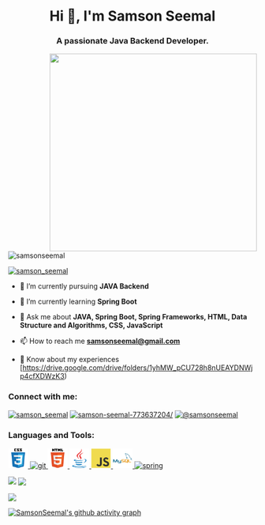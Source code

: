 <!-- <img src="https://camo.githubusercontent.com/3015c6f34ed5c2131bac41a22b7a27a847f65803d232c99fe31f649c9c746fbd/68747470733a2f2f7777772e61616469747269746563686e6f6c6f67792e636f6d2f696d616765732f726564657369676e2e676966"/> -->
<h1 align="center">Hi 👋, I'm Samson Seemal</h1>
<h3 align="center">A passionate Java Backend Developer.</h3>

<img align="right" height="400" width="420" src="https://camo.githubusercontent.com/7f60e7e90bf365a72293499929fb13b91b34b52440685be8c21fa900e9d19b86/68747470733a2f2f6c797368746563686e6f6c6f67792e636f6d2f61646d696e2f6173736574732f696d672f616e696d6174696f6e5f696d616765732f646576656c6f7065722e676966">

<p align="left"> <img src="https://komarev.com/ghpvc/?username=samsonseemal&label=Profile%20views&color=0e75b6&style=flat" alt="samsonseemal" /> </p>



<p align="left"> <a href="https://twitter.com/samson_seemal" target="blank"><img src="https://img.shields.io/twitter/follow/samson_seemal?logo=twitter&style=for-the-badge" alt="samson_seemal" /></a> </p>

- 🔭 I’m currently pursuing **JAVA Backend**

- 🌱 I’m currently learning **Spring Boot**

- 💬 Ask me about **JAVA, Spring Boot, Spring Frameworks, HTML, Data Structure and Algorithms, CSS, JavaScript**

- 📫 How to reach me **samsonseemal@gmail.com**

- 📄 Know about my experiences [https://drive.google.com/drive/folders/1yhMW_pCU728h8nUEAYDNWjp4cfXDWzK3)

<h3 align="left">Connect with me:</h3>
<p align="left">
<a href="https://twitter.com/samson_seemal" target="blank"><img align="center" src="https://raw.githubusercontent.com/rahuldkjain/github-profile-readme-generator/master/src/images/icons/Social/twitter.svg" alt="samson_seemal" height="30" width="40" /></a>
<a href="https://linkedin.com/in/samson-seemal-773637204/" target="blank"><img align="center" src="https://raw.githubusercontent.com/rahuldkjain/github-profile-readme-generator/master/src/images/icons/Social/linked-in-alt.svg" alt="samson-seemal-773637204/" height="30" width="40" /></a>
<a href="https://medium.com/@samsonseemal" target="blank"><img align="center" src="https://raw.githubusercontent.com/rahuldkjain/github-profile-readme-generator/master/src/images/icons/Social/medium.svg" alt="@samsonseemal" height="30" width="40" /></a>
</p>

<h3 align="left">Languages and Tools:</h3>
<p align="left"> <a href="https://www.w3schools.com/css/" target="_blank" rel="noreferrer"> <img src="https://raw.githubusercontent.com/devicons/devicon/master/icons/css3/css3-original-wordmark.svg" alt="css3" width="40" height="40"/> </a> <a href="https://git-scm.com/" target="_blank" rel="noreferrer"> <img src="https://www.vectorlogo.zone/logos/git-scm/git-scm-icon.svg" alt="git" width="40" height="40"/> </a> <a href="https://www.w3.org/html/" target="_blank" rel="noreferrer"> <img src="https://raw.githubusercontent.com/devicons/devicon/master/icons/html5/html5-original-wordmark.svg" alt="html5" width="40" height="40"/> </a> <a href="https://www.java.com" target="_blank" rel="noreferrer"> <img src="https://raw.githubusercontent.com/devicons/devicon/master/icons/java/java-original.svg" alt="java" width="40" height="40"/> </a> <a href="https://developer.mozilla.org/en-US/docs/Web/JavaScript" target="_blank" rel="noreferrer"> <img src="https://raw.githubusercontent.com/devicons/devicon/master/icons/javascript/javascript-original.svg" alt="javascript" width="40" height="40"/> </a> <a href="https://www.mysql.com/" target="_blank" rel="noreferrer"> <img src="https://raw.githubusercontent.com/devicons/devicon/master/icons/mysql/mysql-original-wordmark.svg" alt="mysql" width="40" height="40"/> </a> <a href="https://spring.io/" target="_blank" rel="noreferrer"> <img src="https://www.vectorlogo.zone/logos/springio/springio-icon.svg" alt="spring" width="40" height="40"/> </a> </p>

<p><img align="left" src="https://github-readme-stats.vercel.app/api/top-langs?username=samsonseemal&&langs_count=8&count_private=true&layout=en&theme=react&hide_border=true&bg_color=0D1117" /></p>

<p>&nbsp;<img align="center" src="https://github-readme-stats.vercel.app/api?username=samsonseemal&langs_count=8&count_private=true&layout=en&theme=react&hide_border=true&bg_color=0D1117" /></p>

<p><img align="center" src="https://github-readme-streak-stats.herokuapp.com/?user=samsonseemal&&langs_count=8&count_private=true&layout=en&theme=react&hide_border=true&bg_color=0D1117"/></p>


[![SamsonSeemal's github activity graph](https://activity-graph.herokuapp.com/graph?username=SamsonSeemal&theme=react-dark)](https://github.com/SamsonSeemal/github-readme-activity-graph)
